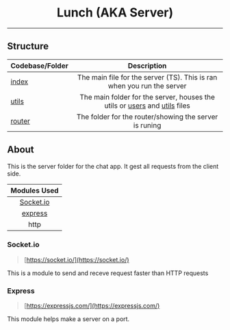 <h1 align="center">Lunch (AKA Server)</h1>

---

## Structure

| Codebase/Folder               |                   Description                    |
| :--------------------- | :----------------------------------------------: |
| [index](indtx.ts) | The main file for the server (TS). This is ran when you run the server |
| [utils](utils) | The main folder for the server, houses the utils or [users](https://github.com/OreoDivision/chat-house/blob/master/lunch/utils/users.ts) and [utils](https://github.com/OreoDivision/chat-house/blob/master/lunch/utils/utils.ts) files |
| [router](router) | The folder for the router/showing the server is runing | 

## About

This is the server folder for the chat app. It gest all requests from the client side.

| Modules Used |
| :---------------------: |
| [Socket.io](#socketio) |
| [express](#express) |
| http |

### Socket.io 

> [https://socket.io/](https://socket.io/)

This is a module to send and receve request faster than HTTP requests

### Express

> [https://expressjs.com/](https://expressjs.com/)

This module helps make a server on a port.
